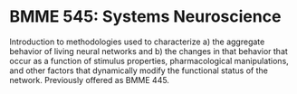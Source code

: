 # BMME 545: Systems Neuroscience

Introduction to methodologies used to characterize a) the aggregate behavior of living neural networks and b) the changes in that behavior that occur as a function of stimulus properties, pharmacological manipulations, and other factors that dynamically modify the functional status of the network. Previously offered as BMME 445.